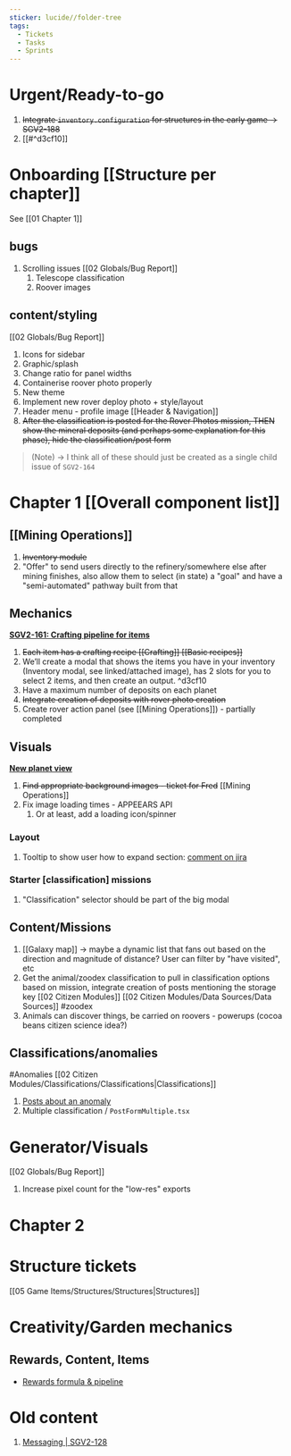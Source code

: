 ```yaml
---
sticker: lucide//folder-tree
tags:
  - Tickets
  - Tasks
  - Sprints
---
```

# Urgent/Ready-to-go
1. ~~Integrate `inventory.configuration` for structures in the early game -> SGV2-188~~
2. [[#^d3cf10]]

# Onboarding [[Structure per chapter]]
See [[01 Chapter 1]]
## bugs
1. Scrolling issues [[02 Globals/Bug Report]]
	1. Telescope classification
	2. Roover images

## content/styling
[[02 Globals/Bug Report]]
1. Icons for sidebar
2. Graphic/splash
3. Change ratio for panel widths
4. Containerise roover photo properly
5. New theme
6. Implement new rover deploy photo + style/layout
7. Header menu - profile image [[Header & Navigation]]
8. ~~After the classification is posted for the Rover Photos mission, THEN show the mineral deposits (and perhaps some explanation for this phase), hide the classification/post form~~
> (Note) -> I think all of these should just be created as a single child issue of `SGV2-164`

# Chapter 1 [[Overall component list]]
## [[Mining Operations]]
1. ~~Inventory module~~
2. "Offer" to send users directly to the refinery/somewhere else after mining finishes, also allow them to select (in state) a "goal" and have a "semi-automated" pathway built from that

## Mechanics
**[SGV2-161: Crafting pipeline for items](https://signalk.atlassian.net/browse/SGV2-161)**
1. ~~Each item has a crafting recipe [[Crafting]] [[Basic recipes]]~~
2. We’ll create a modal that shows the items you have in your inventory (Inventory modal, see linked/attached image), has 2 slots for you to select 2 items, and then create an output. ^d3cf10
3. Have a maximum number of deposits on each planet
4. ~~Integrate creation of deposits with rover photo creation~~
5. Create rover action panel (see [[Mining Operations]]) - partially completed

## Visuals
**[New planet view](https://signalk.atlassian.net/browse/SGV2-158)**
1. ~~Find appropriate background images - ticket for Fred~~ [[Mining Operations]]
2. Fix image loading times - APPEEARS API
	1. Or at least, add a loading icon/spinner

### Layout
1. Tooltip to show user how to expand section: [comment on jira](https://signalk.atlassian.net/browse/SGV2-158?focusedCommentId=10755)

### Starter [classification] missions
1. "Classification" selector should be part of the big modal

## Content/Missions
1. [[Galaxy map]] -> maybe a dynamic list that fans out based on the direction and magnitude of distance? User can filter by "have visited", etc
2. Get the animal/zoodex classification to pull in classification options based on mission, integrate creation of posts mentioning the storage key [[02 Citizen Modules]] [[02 Citizen Modules/Data Sources/Data Sources]]  #zoodex 
3. Animals can discover things, be carried on roovers - powerups (cocoa beans citizen science idea?)

## Classifications/anomalies
#Anomalies 
[[02 Citizen Modules/Classifications/Classifications|Classifications]]
1. [Posts about an anomaly](https://www.zooniverse.org/projects/andreavarela89/iguanas-from-above/talk/3389/3429906) 
2. Multiple classification / `PostFormMultiple.tsx`

# Generator/Visuals
[[02 Globals/Bug Report]]
1. Increase pixel count for the "low-res" exports

# Chapter 2

# Structure tickets
[[05 Game Items/Structures/Structures|Structures]]

# Creativity/Garden mechanics
## Rewards, Content, Items
* [Rewards formula & pipeline](https://signalk.atlassian.net/browse/SGV2-146)

# Old content
1. [Messaging | SGV2-128](https://signalk.atlassian.net/browse/SGV2-128)